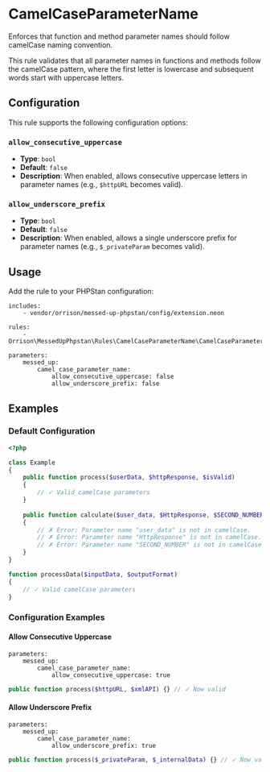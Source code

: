 # CamelCaseParameterName

Enforces that function and method parameter names should follow camelCase naming convention.

This rule validates that all parameter names in functions and methods follow the camelCase pattern, where the first letter is lowercase and subsequent words start with uppercase letters.

## Configuration

This rule supports the following configuration options:

### `allow_consecutive_uppercase`
- **Type**: `bool`
- **Default**: `false`
- **Description**: When enabled, allows consecutive uppercase letters in parameter names (e.g., `$httpURL` becomes valid).

### `allow_underscore_prefix`
- **Type**: `bool`
- **Default**: `false`
- **Description**: When enabled, allows a single underscore prefix for parameter names (e.g., `$_privateParam` becomes valid).

## Usage

Add the rule to your PHPStan configuration:

```neon
includes:
    - vendor/orrison/messed-up-phpstan/config/extension.neon

rules:
    - Orrison\MessedUpPhpstan\Rules\CamelCaseParameterName\CamelCaseParameterNameRule

parameters:
    messed_up:
        camel_case_parameter_name:
            allow_consecutive_uppercase: false
            allow_underscore_prefix: false
```

## Examples

### Default Configuration

```php
<?php

class Example
{
    public function process($userData, $httpResponse, $isValid) 
    {
        // ✓ Valid camelCase parameters
    }
    
    public function calculate($user_data, $HttpResponse, $SECOND_NUMBER) 
    {
        // ✗ Error: Parameter name "user_data" is not in camelCase.
        // ✗ Error: Parameter name "HttpResponse" is not in camelCase.
        // ✗ Error: Parameter name "SECOND_NUMBER" is not in camelCase.
    }
}

function processData($inputData, $outputFormat) 
{
    // ✓ Valid camelCase parameters
}
```

### Configuration Examples

#### Allow Consecutive Uppercase

```neon
parameters:
    messed_up:
        camel_case_parameter_name:
            allow_consecutive_uppercase: true
```

```php
public function process($httpURL, $xmlAPI) {} // ✓ Now valid
```

#### Allow Underscore Prefix

```neon
parameters:
    messed_up:
        camel_case_parameter_name:
            allow_underscore_prefix: true
```

```php
public function process($_privateParam, $_internalData) {} // ✓ Now valid
```
